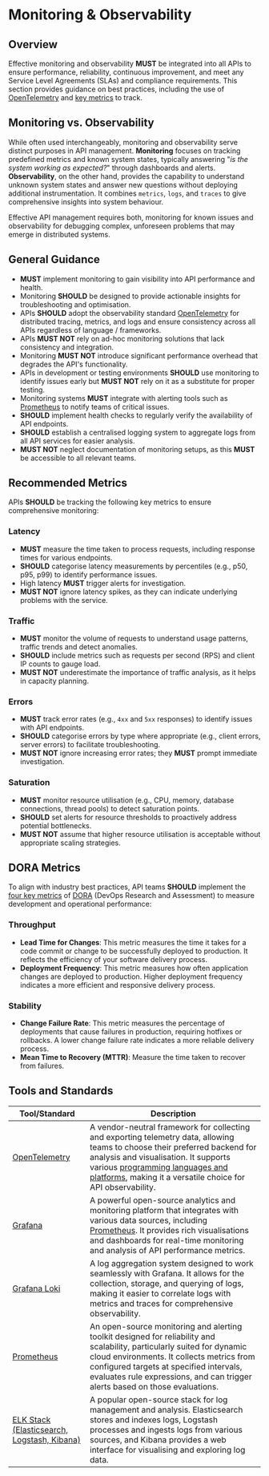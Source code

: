 # Monitoring & Observability

## Overview

Effective monitoring and observability **MUST** be integrated into all APIs to ensure performance, reliability, continuous improvement, and meet any Service Level Agreements (SLAs) and compliance requirements. This section provides guidance on best practices, including the use of [OpenTelemetry](https://opentelemetry.io/) and [key metrics](#recommended-metrics) to track.

## Monitoring vs. Observability

While often used interchangeably, monitoring and observability serve distinct purposes in API management. **Monitoring** focuses on tracking predefined metrics and known system states, typically answering "_is the system working as expected?_" through dashboards and alerts. **Observability**, on the other hand, provides the capability to understand unknown system states and answer new questions without deploying additional instrumentation. It combines `metrics`, `logs`, and `traces` to give comprehensive insights into system behaviour.

Effective API management requires both, monitoring for known issues and observability for debugging complex, unforeseen problems that may emerge in distributed systems.

## General Guidance

- **MUST** implement monitoring to gain visibility into API performance and health.
- Monitoring **SHOULD** be designed to provide actionable insights for troubleshooting and optimisation.
- APIs **SHOULD** adopt the observability standard [OpenTelemetry](https://opentelemetry.io/) for distributed tracing, metrics, and logs and ensure consistency across all APIs regardless of language / frameworks.
- APIs **MUST NOT** rely on ad-hoc monitoring solutions that lack consistency and integration.
- Monitoring **MUST NOT** introduce significant performance overhead that degrades the API's functionality.
- APIs in development or testing environments **SHOULD** use monitoring to identify issues early but **MUST NOT** rely on it as a substitute for proper testing.
- Monitoring systems **MUST** integrate with alerting tools such as [Prometheus](https://prometheus.io/) to notify teams of critical issues.
- **SHOULD** implement health checks to regularly verify the availability of API endpoints.
- **SHOULD** establish a centralised logging system to aggregate logs from all API services for easier analysis.
- **MUST NOT** neglect documentation of monitoring setups, as this **MUST** be accessible to all relevant teams.

## Recommended Metrics

APIs **SHOULD** be tracking the following key metrics to ensure comprehensive monitoring:

### Latency

- **MUST** measure the time taken to process requests, including response times for various endpoints.
- **SHOULD** categorise latency measurements by percentiles (e.g., p50, p95, p99) to identify performance issues.
- High latency **MUST** trigger alerts for investigation.
- **MUST NOT** ignore latency spikes, as they can indicate underlying problems with the service.

### Traffic

- **MUST** monitor the volume of requests to understand usage patterns, traffic trends and detect anomalies.
- **SHOULD** include metrics such as requests per second (RPS) and client IP counts to gauge load.
- **MUST NOT** underestimate the importance of traffic analysis, as it helps in capacity planning.

### Errors

- **MUST** track error rates (e.g., `4xx` and `5xx` responses) to identify issues with API endpoints.
- **SHOULD** categorise errors by type where appropriate (e.g., client errors, server errors) to facilitate troubleshooting.
- **MUST NOT** ignore increasing error rates; they **MUST** prompt immediate investigation.

### Saturation

- **MUST** monitor resource utilisation (e.g., CPU, memory, database connections, thread pools) to detect saturation points.
- **SHOULD** set alerts for resource thresholds to proactively address potential bottlenecks.
- **MUST NOT** assume that higher resource utilisation is acceptable without appropriate scaling strategies.

## DORA Metrics

To align with industry best practices, API teams **SHOULD** implement the [four key metrics](https://dora.dev/guides/dora-metrics-four-keys/) of [DORA](https://dora.dev/) (DevOps Research and Assessment)  to measure development and operational performance:

### Throughput

- **Lead Time for Changes**: This metric measures the time it takes for a code commit or change to be successfully deployed to production. It reflects the efficiency of your software delivery process.
- **Deployment Frequency**: This metric measures how often application changes are deployed to production. Higher deployment frequency indicates a more efficient and responsive delivery process.

### Stability

- **Change Failure Rate**: This metric measures the percentage of deployments that cause failures in production, requiring hotfixes or rollbacks. A lower change failure rate indicates a more reliable delivery process.
- **Mean Time to Recovery (MTTR)**: Measure the time taken to recover from failures.

## Tools and Standards

| Tool/Standard | Description |
|----------------|-------------|
| [OpenTelemetry](https://opentelemetry.io/) | A vendor-neutral framework for collecting and exporting telemetry data, allowing teams to choose their preferred backend for analysis and visualisation. It supports various [programming languages and platforms](https://opentelemetry.io/), making it a versatile choice for API observability. |
| [Grafana](https://grafana.com/oss/grafana/) | A powerful open-source analytics and monitoring platform that integrates with various data sources, including [Prometheus](https://prometheus.io/). It provides rich visualisations and dashboards for real-time monitoring and analysis of API performance metrics. |
| [Grafana Loki](https://grafana.com/oss/loki/) | A log aggregation system designed to work seamlessly with Grafana. It allows for the collection, storage, and querying of logs, making it easier to correlate logs with metrics and traces for comprehensive observability. |
| [Prometheus](https://prometheus.io/) | An open-source monitoring and alerting toolkit designed for reliability and scalability, particularly suited for dynamic cloud environments. It collects metrics from configured targets at specified intervals, evaluates rule expressions, and can trigger alerts based on those evaluations. |
| [ELK Stack (Elasticsearch, Logstash, Kibana)](https://www.elastic.co/elastic-stack) | A popular open-source stack for log management and analysis. Elasticsearch stores and indexes logs, Logstash processes and ingests logs from various sources, and Kibana provides a web interface for visualising and exploring log data. |
